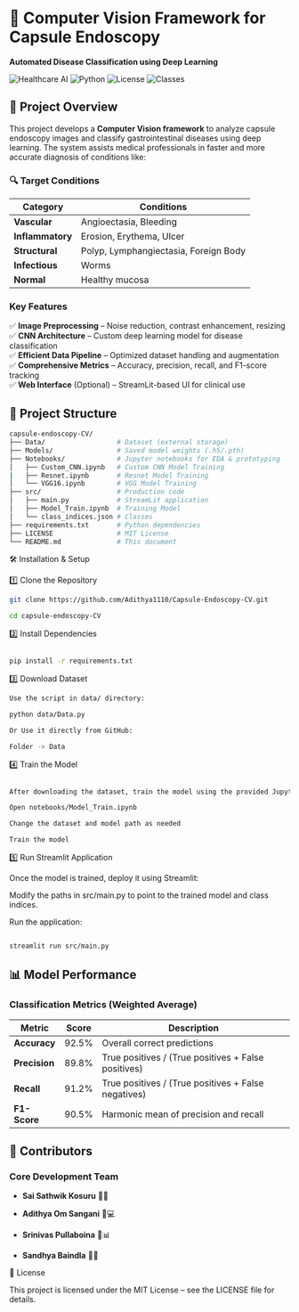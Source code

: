 # 🏥 Computer Vision Framework for Capsule Endoscopy  
**Automated Disease Classification using Deep Learning**  

![Healthcare AI](https://img.shields.io/badge/Field-Medical%20AI-blue) ![Python](https://img.shields.io/badge/Python-3.8%2B-green) ![License](https://img.shields.io/badge/License-MIT-orange) ![Classes](https://img.shields.io/badge/Classes-10%20Conditions-purple)

## 📌 Project Overview  
This project develops a **Computer Vision framework** to analyze capsule endoscopy images and classify gastrointestinal diseases using deep learning. The system assists medical professionals in faster and more accurate diagnosis of conditions like:
### 🔍 Target Conditions
| Category | Conditions |
|----------|------------|
| **Vascular** | Angioectasia, Bleeding |
| **Inflammatory** | Erosion, Erythema, Ulcer |
| **Structural** | Polyp, Lymphangiectasia, Foreign Body |
| **Infectious** | Worms |
| **Normal** | Healthy mucosa |
### Key Features  
✅ **Image Preprocessing** – Noise reduction, contrast enhancement, resizing  
✅ **CNN Architecture** – Custom deep learning model for disease classification  
✅ **Efficient Data Pipeline** – Optimized dataset handling and augmentation  
✅ **Comprehensive Metrics** – Accuracy, precision, recall, and F1-score tracking  
✅ **Web Interface** (Optional) – StreamLit-based UI for clinical use  

## 📂 Project Structure  
```bash
capsule-endoscopy-CV/
├── Data/                  # Dataset (external storage)
├── Models/                # Saved model weights (.h5/.pth)
├── Notebooks/             # Jupyter notebooks for EDA & prototyping
│   ├── Custom_CNN.ipynb   # Custom CNN Model Training
|   ├── Resnet.ipynb       # Resnet Model Training
│   └── VGG16.ipynb        # VGG Model Training 
├── src/                   # Production code  
│   ├── main.py            # StreamLit application  
│   ├── Model_Train.ipynb  # Training Model  
│   └── class_indices.json # Classes  
├── requirements.txt       # Python dependencies  
├── LICENSE                # MIT License  
└── README.md              # This document

```

🛠️ Installation & Setup

1️⃣ Clone the Repository
```bash
git clone https://github.com/Adithya1110/Capsule-Endoscopy-CV.git

cd capsule-endoscopy-CV
```

2️⃣ Install Dependencies
```bash

pip install -r requirements.txt
```

3️⃣ Download Dataset
```bash
Use the script in data/ directory:

python data/Data.py

Or Use it directly from GitHub:

Folder -> Data
```

4️⃣ Train the Model
```bash

After downloading the dataset, train the model using the provided Jupyter notebook:

Open notebooks/Model_Train.ipynb

Change the dataset and model path as needed

Train the model
```

5️⃣ Run Streamlit Application

Once the model is trained, deploy it using Streamlit:

Modify the paths in src/main.py to point to the trained model and class indices.

Run the application:
```bash

streamlit run src/main.py
```

## 📊 Model Performance

### Classification Metrics (Weighted Average)

| Metric     | Score  | Description |
|------------|--------|-------------|
| **Accuracy** | 92.5% | Overall correct predictions |
| **Precision** | 89.8% | True positives / (True positives + False positives) |
| **Recall** | 91.2% | True positives / (True positives + False negatives) |
| **F1-Score** | 90.5% | Harmonic mean of precision and recall |

## 🤝 Contributors

### Core Development Team
- **Sai Sathwik Kosuru**  :microscope::wrench:  

- **Adithya Om Sangani** :robot::computer: 

- **Srinivas Pullaboina** :book::bar_chart:  

- **Sandhya Baindla** :art::test_tube:  

📝 License

This project is licensed under the MIT License – see the LICENSE file for details.
